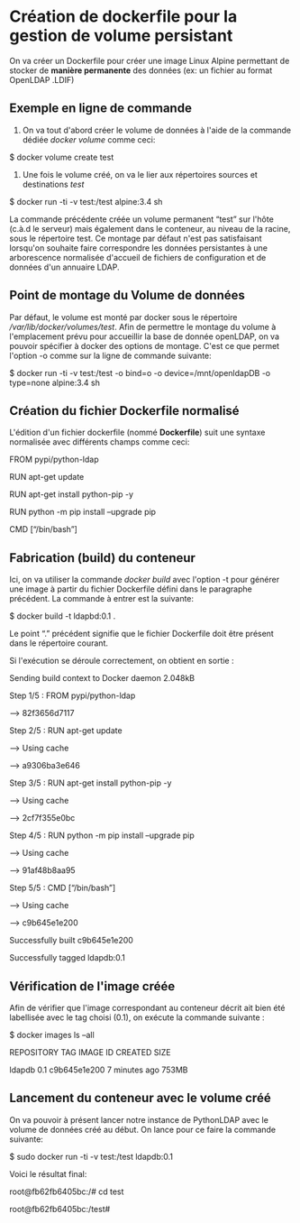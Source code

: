 # **Création de dockerfile pour la gestion de volume persistant**
On va créer un Dockerfile pour créer une image Linux Alpine permettant de stocker de **manière permanente** des données (ex: un fichier au format OpenLDAP .LDIF)
## **Exemple en ligne de commande**
1. On va tout d'abord créer le volume de données à l'aide de la commande dédiée *docker volume* comme ceci:

$ docker volume create test

1. Une fois le volume créé, on va le lier aux répertoires sources et destinations *test*

$ docker run -ti -v test:/test alpine:3.4 sh

La commande précédente créée un volume permanent “test” sur l'hôte (c.à.d le serveur) mais également dans le conteneur, au niveau de la racine, sous le répertoire test. Ce montage par défaut n'est pas satisfaisant lorsqu'on souhaite faire correspondre les données persistantes à une arborescence normalisée d'accueil de fichiers de configuration et de données d'un annuaire LDAP.
## **Point de montage du Volume de données**
Par défaut, le volume est monté par docker sous le répertoire */var/lib/docker/volumes/test*. Afin de permettre le montage du volume à l'emplacement prévu pour accueillir la base de donnée openLDAP, on va pouvoir spécifier à docker des options de montage. C'est ce que permet l'option -o comme sur la ligne de commande suivante:

$ docker run -ti -v test:/test -o bind=o -o device=/mnt/openldapDB -o type=none alpine:3.4 sh
## **Création du fichier Dockerfile normalisé**
L'édition d'un fichier dockerfile (nommé **Dockerfile**) suit une syntaxe normalisée avec différents champs comme ceci:

FROM pypi/python-ldap

RUN apt-get update

RUN apt-get install python-pip -y 

RUN python -m pip install –upgrade pip

CMD [“/bin/bash”]
## **Fabrication (build) du conteneur**
Ici, on va utiliser la commande *docker build* avec l'option -t pour générer une image à partir du fichier Dockerfile défini dans le paragraphe précédent. La commande à entrer est la suivante:

$ docker build -t ldapbd:0.1 .

Le point “.” précédent signifie que le fichier Dockerfile doit être présent dans le répertoire courant.

Si l'exécution se déroule correctement, on obtient en sortie :

Sending build context to Docker daemon 2.048kB

Step 1/5 : FROM pypi/python-ldap

—> 82f3656d7117

Step 2/5 : RUN apt-get update

—> Using cache

—> a9306ba3e646

Step 3/5 : RUN apt-get install python-pip -y

—> Using cache

—> 2cf7f355e0bc

Step 4/5 : RUN python -m pip install –upgrade pip

—> Using cache

—> 91af48b8aa95

Step 5/5 : CMD [“/bin/bash”]

—> Using cache

—> c9b645e1e200

Successfully built c9b645e1e200

Successfully tagged ldapdb:0.1
## **Vérification de l'image créée**
Afin de vérifier que l'image correspondant au conteneur décrit ait bien été labellisée avec le tag choisi (0.1), on exécute la commande suivante :

$ docker images ls –all

REPOSITORY TAG IMAGE ID CREATED SIZE

ldapdb 0.1 c9b645e1e200 7 minutes ago 753MB
## **Lancement du conteneur avec le volume créé**
On va pouvoir à présent lancer notre instance de PythonLDAP avec le volume de données créé au début. On lance pour ce faire la commande suivante:

$ sudo docker run -ti -v test:/test ldapdb:0.1

Voici le résultat final:

root@fb62fb6405bc:/# cd test

root@fb62fb6405bc:/test# 

